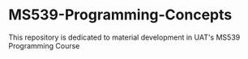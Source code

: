 # MS539-Programming-Concepts
This repository is dedicated to material development in UAT's MS539 Programming Course
